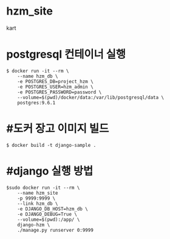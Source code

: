 # hzm_site
kart

# postgresql 컨테이너 실행
```
$ docker run -it --rm \
    --name hzm_db \
    -e POSTGRES_DB=project_hzm \
    -e POSTGRES_USER=hzm_admin \
    -e POSTGRES_PASSWORD=password \
    --volume=$(pwd)/docker/data:/var/lib/postgresql/data \
    postgres:9.6.1
 ```

#도커 장고 이미지 빌드 
===
```
$ docker build -t django-sample .
```

#django 실행 방법 
===
```
$sudo docker run -it --rm \
    --name hzm_site
    -p 9999:9999 \
    --link hzm_db \
    -e DJANGO_DB_HOST=hzm_db \
    -e DJANGO_DEBUG=True \
    --volume=$(pwd):/app/ \
    django-hzm \
    ./manage.py runserver 0:9999
```
